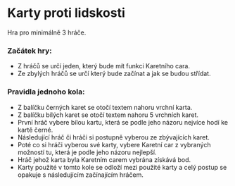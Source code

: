 # Karty proti lidskosti

Hra pro minimálně 3 hráče.

### Začátek hry: 
* Z hráčů se určí jeden, který bude mít funkci Karetního cara.
* Ze zbylých hráčů se určí který bude začínat a jak se budou střídat.

### Pravidla jednoho kola:
* Z balíčku černých karet se otočí textem nahoru vrchní karta.
* Z balíčku bílých karet se otočí textem nahoru 5 vrchních karet.
* První hráč vybere bílou kartu, která se podle jeho názoru nejvíce hodí ke kartě černé.
* Následující hráč či hráči si postupně vyberou ze zbývajících karet.
* Poté co si hráči vyberou své karty, vybere Karetní car z vybraných možností tu, která je podle jeho názoru nejlepší.
* Hráč jehož karta byla Karetním carem vybrána získává bod.
* Karty použité v tomto kole se odloží mezi použité karty a celý postup se opakuje s následujícím začínajícím hráčem.